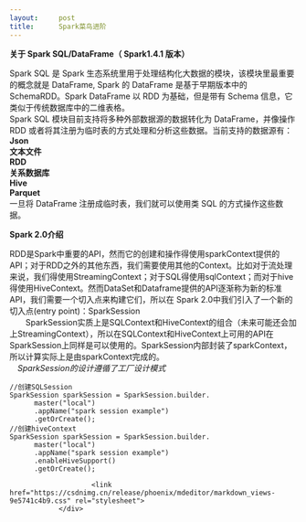 ```yaml
---
layout:     post
title:      Spark菜鸟进阶
---
```

<div id="article_content" class="article_content clearfix csdn-tracking-statistics" data-pid="blog" data-mod="popu_307" data-dsm="post">
								            <div id="content_views" class="markdown_views prism-atom-one-dark">
							<!-- flowchart 箭头图标 勿删 -->
							<svg xmlns="http://www.w3.org/2000/svg" style="display: none;"><path stroke-linecap="round" d="M5,0 0,2.5 5,5z" id="raphael-marker-block" style="-webkit-tap-highlight-color: rgba(0, 0, 0, 0);"></path></svg>
							<p><strong>关于 Spark SQL/DataFrame（ Spark1.4.1 版本）</strong></p>

<p>Spark SQL 是 Spark 生态系统里用于处理结构化大数据的模块，该模块里最重要的概念就是 DataFrame, Spark 的 DataFrame 是基于早期版本中的 SchemaRDD。Spark DataFrame 以 RDD 为基础，但是带有 Schema 信息，它类似于传统数据库中的二维表格。 <br>
Spark SQL 模块目前支持将多种外部数据源的数据转化为 DataFrame，并像操作 RDD 或者将其注册为临时表的方式处理和分析这些数据。当前支持的数据源有： <br>
<strong>Json</strong> <br>
<strong>文本文件</strong> <br>
<strong>RDD</strong> <br>
<strong>关系数据库</strong> <br>
<strong>Hive</strong> <br>
<strong>Parquet</strong> <br>
一旦将 DataFrame 注册成临时表，我们就可以使用类 SQL 的方式操作这些数据。</p>

<p><strong>Spark 2.0介绍</strong></p>

<p>RDD是Spark中重要的API，然而它的创建和操作得使用sparkContext提供的API；对于RDD之外的其他东西，我们需要使用其他的Context。比如对于流处理来说，我们得使用StreamingContext；对于SQL得使用sqlContext；而对于hive得使用HiveContext。然而DataSet和Dataframe提供的API逐渐称为新的标准API，我们需要一个切入点来构建它们，所以在 Spark 2.0中我们引入了一个新的切入点(entry point)：SparkSession <br>
　　SparkSession实质上是SQLContext和HiveContext的组合（未来可能还会加上StreamingContext），所以在SQLContext和HiveContext上可用的API在SparkSession上同样是可以使用的。SparkSession内部封装了sparkContext，所以计算实际上是由sparkContext完成的。 <br>
　<em>SparkSession的设计遵循了工厂设计模式</em>　</p>

<pre class="prettyprint"><code class=" hljs avrasm">//创建SQLSession
SparkSession sparkSession = SparkSession<span class="hljs-preprocessor">.builder</span>.  
      master(<span class="hljs-string">"local"</span>)  
      <span class="hljs-preprocessor">.appName</span>(<span class="hljs-string">"spark session example"</span>)  
      <span class="hljs-preprocessor">.getOrCreate</span>()<span class="hljs-comment">;</span>
//创建hiveContext
SparkSession sparkSession = SparkSession<span class="hljs-preprocessor">.builder</span>.  
      master(<span class="hljs-string">"local"</span>)  
      <span class="hljs-preprocessor">.appName</span>(<span class="hljs-string">"spark session example"</span>)  
      <span class="hljs-preprocessor">.enableHiveSupport</span>()  
      <span class="hljs-preprocessor">.getOrCreate</span>()<span class="hljs-comment">;</span></code></pre>            </div>
						<link href="https://csdnimg.cn/release/phoenix/mdeditor/markdown_views-9e5741c4b9.css" rel="stylesheet">
                </div>